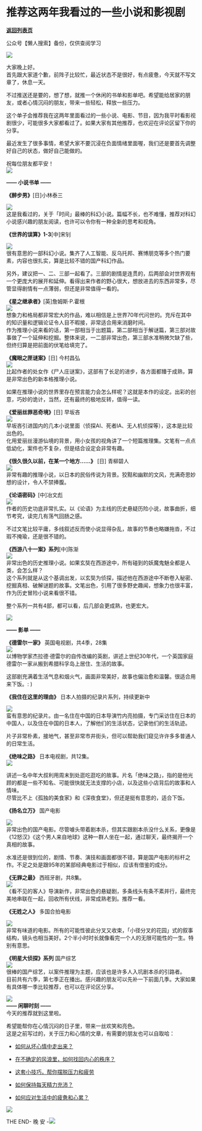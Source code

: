 # 推荐这两年我看过的一些小说和影视剧

[**返回列表页**](/gzh/L先生说)

公众号【懒人搜索】备份，仅供查阅学习

![](https://mmbiz.qpic.cn/mmbiz_jpg/yWXmuSFeCk3LIexFyfSCQEdOKq4tZyvEs6vFYpnbgSf7gyuu84oGadEu4C6Xia38EY4bodtpPo2HqlyMpNM0dcw/640?wx_fmt=jpeg)  
  
大家晚上好。  
首先跟大家道个歉，前阵子比较忙，最近状态不是很好，有点疲惫，今天就不写文章了，休息一天。  
  
不过推送还是要的，想了想，就推一个休闲的书单和影单吧。希望能给居家的朋友，或者心情沉闷的朋友，带来一些轻松，释放一些压力。  
  
这个单子会推荐我在这两年里面看过的一些小说、电影、节目，因为我平时看影视剧很少，可能很多大家都看过了。如果大家有其他推荐，也欢迎在评论区留下你的分享。  
  
最近发生了很多事情，希望大家不要沉浸在负面情绪里面喔，我们还是要首先调整好自己的状态，做好自己能做的。  
  
祝每位朋友都平安！  
![](https://mmbiz.qpic.cn/mmbiz_png/yWXmuSFeCk17IVGzCR5kha9El3FjkFq2uoRVAw1eAXtvqC3YJCMINAocOGEdvzWrRjH12AHQPT0ia39U5bJNhkg/640?wx_fmt=png)  
  
**—— 小说书单 ——**  
  
**《醉步男》**[日]小林泰三  
  
![](https://mmbiz.qpic.cn/mmbiz_jpg/yWXmuSFeCk3LIexFyfSCQEdOKq4tZyvEEfIWP0ibT3vEJInnedTKvlQwP9NibzUCo5IqsZhWD5ot2D88tibqVXl0A/640?wx_fmt=jpeg)  
这是我看过的，关于「时间」最棒的科幻小说。篇幅不长，也不难懂，推荐对科幻小说感兴趣的朋友阅读，也许可以令你有一种全新的思考和视角。  
  
  
**《世界的误算》1-3**[中]宋钊  
  
![](https://mmbiz.qpic.cn/mmbiz_jpg/yWXmuSFeCk3LIexFyfSCQEdOKq4tZyvEDfJeuWWsFKeKibpn6myoGia97Byh5u9ywe7Ov4iaY4AyKAhWcsgyLiayuA/640?wx_fmt=jpeg)  
很有意思的一部科幻小说。集齐了人工智能、反乌托邦、赛博朋克等多个热门要素，内容也很扎实，算是比较不错的国产科幻作品。  
  
另外，建议把一、二、三部一起看了。三部的剧情是连贯的，后两部会对世界观有一个更庞大的展开和延伸。看得出来作者的野心很大，想放进去的东西非常多，尽管显得剧情有一点薄弱，但还是非常值得一看的。  
  
  
**《星之继承者》**[英]詹姆斯·P.霍根  
![](https://mmbiz.qpic.cn/mmbiz_jpg/yWXmuSFeCk3LIexFyfSCQEdOKq4tZyvENfGARLWJH9TtQUQkEj3GsUa4j8KILsOma2xnmUvkDSMxO8ROD4ibasA/640?wx_fmt=jpeg)  
想象力和格局都非常宏大的作品，难以相信是上世界70年代问世的。充斥在其中的知识量和逻辑论证令人目不暇接，非常适合用来消磨时间。  
作为推理小说来看的话，第一部相当于出题篇，第二部相当于解谜篇，第三部对故事做了一个延伸和挖掘。整体来说，一二部非常出色，第三部水准稍微欠缺了些，但终归算是把前面的伏笔给填完了。  
  
  
**《魔眼之匣谜案》**[日] 今村昌弘  
![](https://mmbiz.qpic.cn/mmbiz_jpg/yWXmuSFeCk3LIexFyfSCQEdOKq4tZyvEl2aDcX5ontiaFm0BiaNeVzYDFKHTgxNNxKgFibBzPibnbFxa73vIHhyvicQ/640?wx_fmt=jpeg)  
比起作者的处女作《尸人庄谜案》，这部有了长足的进步，各方面都臻于成熟，算是非常出色的新本格推理小说。  
  
如果在推理小说的世界里存在预言能力会怎么样呢？这就是本作的设定。出彩的创意，巧妙的诡计，当然，还有最终的极地反转，值得一读。  
  
**《爱丽丝罪恶奇境》**[日] 早坂吝  
![](https://mmbiz.qpic.cn/mmbiz_jpg/yWXmuSFeCk3LIexFyfSCQEdOKq4tZyvEF2icj8PL008j6McftfsFWibE4JWib43l7GxVicdPruRBsKWnYYmqMNh99Q/640?wx_fmt=jpeg)  
早坂吝引进国内的几本小说里面（侦探AI、死者IA、无人机侦探等），这本是比较出色的。  
化用爱丽丝漫游仙境的背景，用小女孩的视角讲了一个短篇推理集。文笔有一点点低幼化，案件也不复杂，但是结合设定会非常有趣。  
  
  
**《很久很久以前，在某一个地方……》** [日] 青柳碧人  
![](https://mmbiz.qpic.cn/mmbiz_jpg/yWXmuSFeCk3LIexFyfSCQEdOKq4tZyvEPeztiaQmHRJcTgiakDUicZk1CAQ2icCSSh7yGnLw1olPlcb1zjYoVRpBiaQ/640?wx_fmt=jpeg)  
非常有趣的推理小说，以日本的民俗传说为背景。狡黠和幽默的文风，充满奇思妙想的设计，令人不禁捧腹。  
  
  
**《论语密码》**[中]冶文彪  
![](https://mmbiz.qpic.cn/mmbiz_jpg/yWXmuSFeCk3LIexFyfSCQEdOKq4tZyvE9q32QQcbDGGic86I5Sa1cqxicMJKGVvSkYZJb42DGnEkExayGIic24XFw/640?wx_fmt=jpeg)  
作者的历史功底非常扎实。以《论语》为主线的历史悬疑历险小说，故事曲折，细节考究，读完几有荡气回肠之感。  
  
不过文笔比较平庸，多线叙述反而使小说显得杂乱，故事的节奏也略嫌拖沓，不过瑕不掩瑜，还是很不错的。  
  
**《西游八十一案》系列**[中]陈渐  
![](https://mmbiz.qpic.cn/mmbiz_jpg/yWXmuSFeCk3LIexFyfSCQEdOKq4tZyvEThDNs6lGAVnD8iabYicYE47w1W6iccKjicibcu2gBjfoJCSvTXWSPjN6ASQ/640?wx_fmt=jpeg)  
非常出色的历史推理小说。如果玄奘在西游途中，所有碰到的妖魔鬼魅全都是人类，会怎么样？  
这个系列就是从这个基调出发，以玄奘为侦探，描述他在西游途中不断卷入秘密、挖掘真相、破解谜题的故事。文笔出色，引用了很多野史趣闻，想象力也很丰富，作为历史冒险小说来看很不错。  
  
整个系列一共有4部，都可以看，后几部会更成熟，也更宏大。  
  
![](https://mmbiz.qpic.cn/mmbiz_png/yWXmuSFeCk17IVGzCR5kha9El3FjkFq2uoRVAw1eAXtvqC3YJCMINAocOGEdvzWrRjH12AHQPT0ia39U5bJNhkg/640?wx_fmt=png)  
  
**—— 影单 ——**  
  
**《德雷尔一家》** 英国电视剧，共4季，28集  
![](https://mmbiz.qpic.cn/mmbiz/yWXmuSFeCk3LIexFyfSCQEdOKq4tZyvEHJ1xccemtO8TEHlpsfS6VBkNBBwFzJncKGLff8zg8oasIZ28CXDicyQ/640?wx_fmt=other)  
以博物学家杰拉德·德雷尔的自传改编的英剧，讲述上世纪30年代，一个英国家庭德雷尔一家从搬到希腊科孚岛上居住、生活的故事。  
  
这部剧充满着生活气息和烟火气，画面非常美好，故事也偏治愈和温馨。很适合用来下饭。: )  
  
  
**《我住在这里的理由》** 日本人拍摄的纪录片系列，持续更新中  
  
![](https://mmbiz.qpic.cn/mmbiz/yWXmuSFeCk3LIexFyfSCQEdOKq4tZyvESHQ4nEcx3wyRmgmUDPe50MzERxxV0BmXpQvib83LvroOBDtlY9VibnMw/640?wx_fmt=other)  
蛮有意思的纪录片。由一名住在中国的日本导演竹内亮拍摄，专门采访住在日本的中国人，以及住在中国的日本人，了解他们的生活状态，记录他们的生活轨迹。  
  
片子非常朴素，接地气，甚至非常市井街头，但可以帮助我们窥见许许多多普通人的日常生活。  
  
  
**《绝味之路》** 日本电视剧，共12集。  
![](https://mmbiz.qpic.cn/mmbiz/yWXmuSFeCk3LIexFyfSCQEdOKq4tZyvEUIFUzLr3UYcu7Aib510QuPOLj9RHDSkCnv1o7fe2pMI8BLTUHhyxP4g/640?wx_fmt=other)  
  
讲述一名中年大叔利用周末到处逛吃逛吃的故事。片名「绝味之路」，指的是他光顾的都是一些不知名、可能很快就无法支撑的小店，以及这些小店背后的故事和人情味。  
尽管比不上《孤独的美食家》和《深夜食堂》，但还是挺有意思的，适合下饭。  
  
**《扬名立万》** 国产电影  
  
![](https://mmbiz.qpic.cn/mmbiz/yWXmuSFeCk3LIexFyfSCQEdOKq4tZyvEHrib9j43bU5hxJjga0wib5cJxgib0PArZEk5dWs2e1K5lDqpOibbJU0Bug/640?wx_fmt=other)  
非常出色的国产电影。尽管噱头带着剧本杀，但其实跟剧本杀没什么关系，更像是《12怒汉》《这个男人来自地球》这种一群人坐在一起，通过聊天，最终揭开一个真相的故事。  
  
水准还是很到位的，剧情、节奏、演技和画面都很不错，算是国产电影的标杆之作。不足之处是跟95年的某部经典电影过于相似，应该有借鉴的成分。  
  
**《无罪之最》** 西班牙剧，共8集。  
![](https://mmbiz.qpic.cn/mmbiz/yWXmuSFeCk3LIexFyfSCQEdOKq4tZyvEYQeep7DT7YbyaGdfvTeKDzw5qux102C8CQia0d2uO6tJFtuyK3Wq5UA/640?wx_fmt=other)  
《看不见的客人》导演新作，非常出色的悬疑剧，多条线头有条不紊并行，最终完美地串联在一起，回收所有伏线，非常成熟老到。推荐一看。  
  
**《无姓之人》** 多国合拍电影  
  
![](https://mmbiz.qpic.cn/mmbiz/yWXmuSFeCk3LIexFyfSCQEdOKq4tZyvE1BePguGFIRiarrsY9P4wTfWMFQRiajiaCiciad0gh2H35kS6CTObzibUDqmw/640?wx_fmt=other)  
非常有味道的电影。所有的可能性彼此分叉又收束，「小径分叉的花园」式的叙事结构，镜头也相当美好。2个半小时时长就像看完一个人的无限可能性的一生。特别有意思。  
  
**《明星大侦探》系列** 国产综艺  
![](https://mmbiz.qpic.cn/mmbiz/yWXmuSFeCk3LIexFyfSCQEdOKq4tZyvEZ9pD48licSLibtM2ELOnia46O17vRXZcqCDw84NTuRvcVEM79Qda2vfAQ/640?wx_fmt=other)  
很棒的国产综艺，以案件推理为主题，应该也是许多人入坑剧本杀的引路者。  
目前共有六季，第七季正在播出。感兴趣的朋友可以先补一下前面几季。大家如果有具体哪一季比较推荐，也可以在评论区分享。  
  
  
![](https://mmbiz.qpic.cn/mmbiz_png/yWXmuSFeCk17IVGzCR5kha9El3FjkFq2uoRVAw1eAXtvqC3YJCMINAocOGEdvzWrRjH12AHQPT0ia39U5bJNhkg/640?wx_fmt=png)  
**—— 闲聊时刻 ——**  
今天的推荐就到这里啦。  
  
希望能帮你在心情沉闷的日子里，带来一丝欢笑和亮色。  
这是之前写过的，关于压力和心情的文章，有需要的朋友也可以自取哈：

  * [如何从坏心情中走出来？](http://mp.weixin.qq.com/s?__biz=MzAxNTY0NjEzNg==&mid=2247486816&idx=1&sn=6f5dc8dab2d2c1d0697d8bb0a7326856&chksm=9b81a1b7acf628a133832b3a0aaac45baa9b1269d3942472141ca8c863de0f7cef2a9dcb01e4&scene=21#wechat_redirect)

  * [在不确定的风浪里，如何找回内心的秩序？](http://mp.weixin.qq.com/s?__biz=MzAxNTY0NjEzNg==&mid=2247486810&idx=1&sn=542471b5e9806c74eb1a1eaa7640ddaa&chksm=9b81a18dacf6289bca3fcc0f7e2aa426ba7c434ea7e205c905943f0e2cc7ecb4f03ca7da2f28&scene=21#wechat_redirect)

  * [这套小技巧，帮你摆脱压力和疲劳](http://mp.weixin.qq.com/s?__biz=MzAxNTY0NjEzNg==&mid=2247486760&idx=1&sn=60f372d8bc005ba38b0bf071eeb06f1a&chksm=9b81a1ffacf628e957ea8adca0a89ae10cfd88877b4020b02d5ccf4a930a4427a6d16c77e6bd&scene=21#wechat_redirect)

  * [如何保持每天精力充沛？](http://mp.weixin.qq.com/s?__biz=MzAxNTY0NjEzNg==&mid=2247486691&idx=1&sn=4977f2d8a6938d6bc3077c98f30118f0&chksm=9b81a034acf629220aacdd979606dd171c84774002fce5d234eb4123b6b930d4180956b8e490&scene=21#wechat_redirect)

  * [如何应对生活中的疲惫和心累？](http://mp.weixin.qq.com/s?__biz=MzAxNTY0NjEzNg==&mid=2247486577&idx=1&sn=987640aff2604821489f020673152082&chksm=9b81a0a6acf629b0d7f118e45653fed1aa7f43d5964347a80649b5242e5e5a4b911881a38629&scene=21#wechat_redirect)

  

![](https://mmbiz.qpic.cn/mmbiz_jpg/yWXmuSFeCk1UAJSfccwC1v2CTZEicnqicT9rf1WTtrRIx7ZzITQF2EpiaePyvvFpfQPDvx1YtfOicIdpmzyHNtgWwQ/640?wx_fmt=jpeg)

  
THE END\- 晚 安
-![](https://mmbiz.qpic.cn/mmbiz_jpg/yWXmuSFeCk33joyMvm5M1jmIC1WlLn0aWxS6DUZnSQ7r7nxWTAxVmXmg8fpgBWSB2gicMQGStZAQ91TpCNsUq7w/640?wx_fmt=jpeg)  

